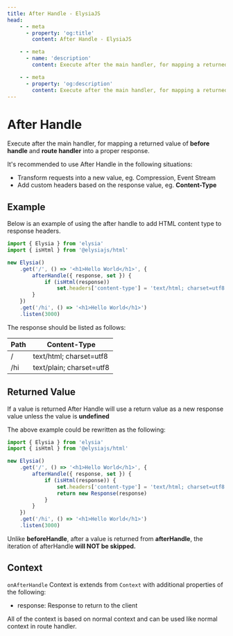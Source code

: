 ```yaml
---
title: After Handle - ElysiaJS
head:
    - - meta
      - property: 'og:title'
        content: After Handle - ElysiaJS

    - - meta
      - name: 'description'
        content: Execute after the main handler, for mapping a returned value of "before handle" and "route handler" into a proper response. It's recommended to use After Handle in the following situations. 1. Transform requests into a new value, eg. Compression, Event Stream. 2. Add custom headers based on the response value, eg. **Content-Type**

    - - meta
      - property: 'og:description'
        content: Execute after the main handler, for mapping a returned value of "before handle" and "route handler" into a proper response. It's recommended to use After Handle in the following situations. 1. Transform requests into a new value, eg. Compression, Event Stream. 2. Add custom headers based on the response value, eg. **Content-Type**
---
```


# After Handle

Execute after the main handler, for mapping a returned value of **before handle** and **route handler** into a proper response.

It's recommended to use After Handle in the following situations:

-   Transform requests into a new value, eg. Compression, Event Stream
-   Add custom headers based on the response value, eg. **Content-Type**

## Example

Below is an example of using the after handle to add HTML content type to response headers.

```typescript
import { Elysia } from 'elysia'
import { isHtml } from '@elysiajs/html'

new Elysia()
    .get('/', () => '<h1>Hello World</h1>', {
        afterHandle({ response, set }) {
            if (isHtml(response))
                set.headers['content-type'] = 'text/html; charset=utf8'
        }
    })
    .get('/hi', () => '<h1>Hello World</h1>')
    .listen(3000)
```

The response should be listed as follows:

| Path | Content-Type             |
| ---- | ------------------------ |
| /    | text/html; charset=utf8  |
| /hi  | text/plain; charset=utf8 |

## Returned Value

If a value is returned After Handle will use a return value as a new response value unless the value is **undefined**

The above example could be rewritten as the following:

```typescript
import { Elysia } from 'elysia'
import { isHtml } from '@elysiajs/html'

new Elysia()
    .get('/', () => '<h1>Hello World</h1>', {
        afterHandle({ response, set }) {
            if (isHtml(response)) {
                set.headers['content-type'] = 'text/html; charset=utf8'
                return new Response(response)
            }
        }
    })
    .get('/hi', () => '<h1>Hello World</h1>')
    .listen(3000)
```

Unlike **beforeHandle**, after a value is returned from **afterHandle**, the iteration of afterHandle **will **NOT** be skipped.**

## Context

`onAfterHandle` Context is extends from `Context` with additional properties of the following:

-   response: Response to return to the client

All of the context is based on normal context and can be used like normal context in route handler.
